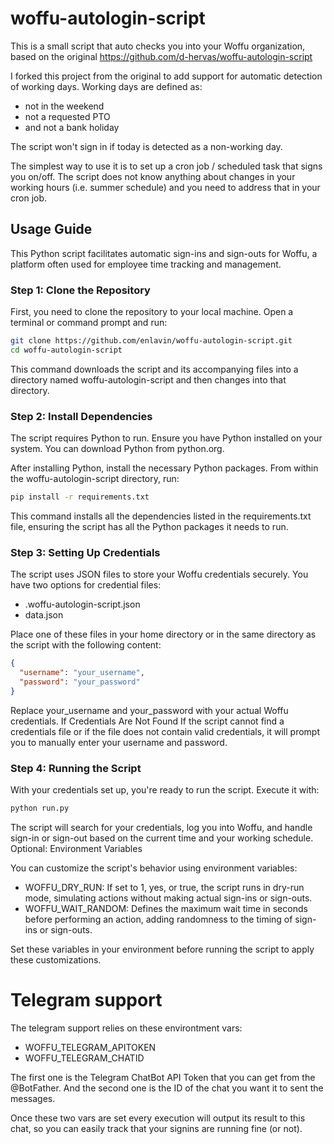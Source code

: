 # woffu-autologin-script
This is a small script that auto checks you into your Woffu organization, based on the original https://github.com/d-hervas/woffu-autologin-script

I forked this project from the original to add support for automatic detection of working days. Working days are defined as:

* not in the weekend
* not a requested PTO
* and not a bank holiday

The script won't sign in if today is detected as a non-working day.

The simplest way to use it is to set up a cron job / scheduled task that signs you on/off. The script does not know anything about changes in your working hours (i.e. summer schedule) and you need to address that in your cron job.


## Usage Guide
This Python script facilitates automatic sign-ins and sign-outs for Woffu, a platform often used for employee time tracking and management.

### Step 1: Clone the Repository

First, you need to clone the repository to your local machine. Open a terminal or command prompt and run:

```bash
git clone https://github.com/enlavin/woffu-autologin-script.git
cd woffu-autologin-script
```

This command downloads the script and its accompanying files into a directory named woffu-autologin-script and then changes into that directory.
### Step 2: Install Dependencies

The script requires Python to run. Ensure you have Python installed on your system. You can download Python from python.org.

After installing Python, install the necessary Python packages. From within the woffu-autologin-script directory, run:

```bash
pip install -r requirements.txt
```
This command installs all the dependencies listed in the requirements.txt file, ensuring the script has all the Python packages it needs to run. 
### Step 3: Setting Up Credentials

The script uses JSON files to store your Woffu credentials securely. You have two options for credential files:

* .woffu-autologin-script.json
* data.json

Place one of these files in your home directory or in the same directory as the script with the following content:

```json
{
  "username": "your_username",
  "password": "your_password"
}
```
Replace your_username and your_password with your actual Woffu credentials.
If Credentials Are Not Found
If the script cannot find a credentials file or if the file does not contain valid credentials, it will prompt you to manually enter your username and password.
### Step 4: Running the Script

With your credentials set up, you're ready to run the script. Execute it with:
```bash
python run.py
```

The script will search for your credentials, log you into Woffu, and handle sign-in or sign-out based on the current time and your working schedule.
Optional: Environment Variables

You can customize the script's behavior using environment variables:
*    WOFFU_DRY_RUN: If set to 1, yes, or true, the script runs in dry-run mode, simulating actions without making actual sign-ins or sign-outs.
*    WOFFU_WAIT_RANDOM: Defines the maximum wait time in seconds before performing an action, adding randomness to the timing of sign-ins or sign-outs.

Set these variables in your environment before running the script to apply these customizations.

# Telegram support

The telegram support relies on these environtment vars: 
* WOFFU_TELEGRAM_APITOKEN
* WOFFU_TELEGRAM_CHATID

The first one is the Telegram ChatBot API Token that you can get from the @BotFather.
And the second one is the ID of the chat you want it to sent the messages.

Once these two vars are set every execution will output its result to this chat, so you can easily track that your signins are running fine (or not).
